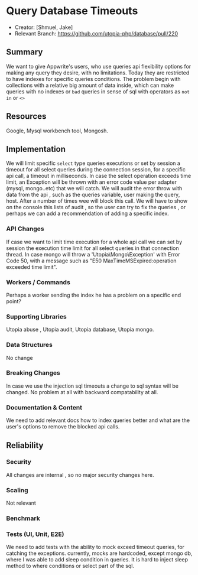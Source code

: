 # Query Database Timeouts

* Creator: [Shmuel, Jake]
* Relevant Branch:  https://github.com/utopia-php/database/pull/220

## Summary
We want to give Appwrite's users, who use queries api flexibility options for making any query they desire, with no limitations.
Today they are restricted to have indexes for specific queries conditions.
The problem begin with collections with a relative big amount of data inside, which can make queries with no indexes or `bad` queries in sense of sql with operators as `not in` or `<>`

## Resources
Google, Mysql workbench tool, Mongosh.

## Implementation
We will limit specific `select` type queries executions or set by session a timeout for all select queries during the connection session, for a specific api call, a timeout in milliseconds.
In case the select operation exceeds time limit, an Exception will be thrown with an error code value per adapter (mysql, mongo..etc) that we will catch.
We will audit the error throw with data from the api , such as the queries variable, user making the query, host.
After a number of times wee will block this call.
We will have to show on the console this lists of audit , so the user can try to fix the queries , or perhaps we can add a recommendation of adding a specific index.
<!-- Write an overview to explain the suggested implementation -->

### API Changes
If case we want to limit time execution for a whole api call we can set by session the execution time limit for all select queries in that connection thread.
In case mongo will throw a 'Utopia\Mongo\Exception' with Error Code 50, with a message such as "E50 MaxTimeMSExpired:operation exceeded time limit".

<!-- Do we need new API endpoints? List and describe them and their API signatures -->

###  Workers / Commands
Perhaps a worker sending the index he has a problem on a specific end point?

<!-- Do we need new workers or commands for this feature? List and describe them and their API signatures -->

###  Supporting Libraries
Utopia abuse , Utopia audit, Utopia database, Utopia mongo.
<!-- Do we need new libraries for this feature? Mention which, define the file structure, and different interfaces -->

### Data Structures
No change
<!-- Do we need new data structures for this feature? Describe and explain the new collections and attributes -->

### Breaking Changes
In case we use the injection sql timeouts a change to sql syntax will be changed.
No problem at all with backward compatability at all.
<!-- Will this feature introduce any breaking changes? How can we achieve backward compatability -->

### Documentation & Content
We need to add relevant docs how to index queries better and what are the user's options to remove the blocked api calls.
<!-- What documentation do we need to update or add for this feature? -->

## Reliability

### Security
All changes are internal , so no major security changes here.
<!-- How will we secure this feature? -->

### Scaling
Not relevant
<!-- How will we scale this feature? -->

### Benchmark
<!-- How will we benchmark this feature? -->

### Tests (UI, Unit, E2E)
We need to add tests with the ability to mock exceed timeout queries, for catching the exceptions. 
currently, mocks are hardcoded, except mongo db, where I was able to add sleep condition in queries.
It is hard to inject sleep method to where conditions or select part of the sql.

<!-- How will we test this feature? -->